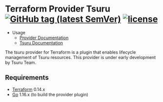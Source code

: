 # Terraform Provider Tsuru [![GitHub tag (latest SemVer)](https://img.shields.io/github/v/tag/tsuru/terraform-provider-tsuru?label=release)](https://github.com/tsuru/terraform-provider-tsuru/releases) [![license](https://img.shields.io/github/license/tsuru/terraform-provider-tsuru.svg)]()

- Usage
  - [Provider Documentation](https://registry.terraform.io/providers/tsuru/tsuru/latest/docs)
  - [Tsuru Documentation](https://docs.tsuru.io/)

The tsuru provider for Terraform is a plugin that enables lifecycle management of Tsuru resources. This provider is under early development by Tsuru Team.

## Requirements

-	[Terraform](https://www.terraform.io/downloads.html) 0.14.x
-	[Go](https://golang.org/doc/install) 1.16.x (to build the provider plugin)
